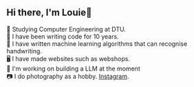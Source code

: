 ## Hi there, I'm Louie👋

🧠 Studying Computer Engineering at DTU. <br/>
📖 I have been writing code for 10 years. <br/>
🤖 I have written machine learning algorithms that can recognise handwriting. <br/>
🖥️ I have made websites such as webshops. <br/>
🌱 I'm working on building a LLM at the moment <br/>
📷 I do photography as a hobby. [Instagram](https://www.instagram.com/louie.flo05/). <br/>
